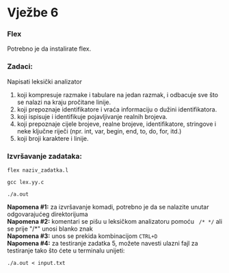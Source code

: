 # Vježbe 6 
### **Flex**

Potrebno je da instalirate flex.

### **Zadaci:**
Napisati leksički analizator
1. koji kompresuje razmake i tabulare na jedan razmak, i odbacuje sve što se nalazi na kraju pročitane linije.
2. koji prepoznaje identifikatore i vraća informaciju o dužini identifikatora.
3. koji ispisuje i identifikuje pojavljivanje realnih brojeva.
4. koji prepoznaje cijele brojeve, realne brojeve, identifikatore, stringove i neke ključne riječi (npr. int, var, begin, end, to, do, for, itd.)
5. koji broji karaktere i linije.
   
### Izvršavanje zadataka:

```
flex naziv_zadatka.l

gcc lex.yy.c

./a.out
```

**Napomena #1:** za izvršavanje komadi, potrebno je da se nalazite unutar odgovarajućeg direktorijuma  
**Napomena #2:** komentari se pišu u leksičkom analizatoru pomoću ` /* */` ali se prije "/*" unosi blanko znak  
**Napomena #3:** unos se prekida kombinacijom `CTRL+D`  
**Napomena #4:** za testiranje zadatka 5, možete navesti ulazni fajl za testiranje tako što ćete u terminalu unijeti:
```
./a.out < input.txt
```

